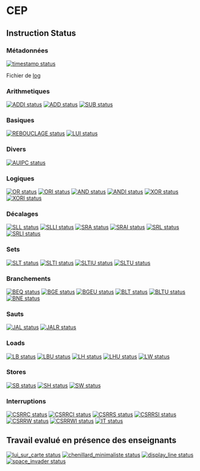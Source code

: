 # CEP

## Instruction Status

### Métadonnées

[![timestamp status](https://CEP_Deploy.pages.ensimag.fr/CEP_Projet_G2_2022_2023/Eval/azmatalr_duhamale_eval//timestamp.svg)](https://CEP_Deploy.pages.ensimag.fr/CEP_Projet_G2_2022_2023/Eval/azmatalr_duhamale_eval//timestamp.svg)

Fichier de [log](https://CEP_Deploy.pages.ensimag.fr/CEP_Projet_G2_2022_2023/Eval/azmatalr_duhamale_eval//log.txt)
### Arithmetiques

[![ADDI status](https://CEP_Deploy.pages.ensimag.fr/CEP_Projet_G2_2022_2023/Eval/azmatalr_duhamale_eval//ADDI.svg)](https://CEP_Deploy.pages.ensimag.fr/CEP_Projet_G2_2022_2023/Eval/azmatalr_duhamale_eval//ADDI.svg)
[![ADD status](https://CEP_Deploy.pages.ensimag.fr/CEP_Projet_G2_2022_2023/Eval/azmatalr_duhamale_eval//ADD.svg)](https://CEP_Deploy.pages.ensimag.fr/CEP_Projet_G2_2022_2023/Eval/azmatalr_duhamale_eval//ADD.svg)
[![SUB status](https://CEP_Deploy.pages.ensimag.fr/CEP_Projet_G2_2022_2023/Eval/azmatalr_duhamale_eval//SUB.svg)](https://CEP_Deploy.pages.ensimag.fr/CEP_Projet_G2_2022_2023/Eval/azmatalr_duhamale_eval//SUB.svg)
### Basiques

[![REBOUCLAGE status](https://CEP_Deploy.pages.ensimag.fr/CEP_Projet_G2_2022_2023/Eval/azmatalr_duhamale_eval//REBOUCLAGE.svg)](https://CEP_Deploy.pages.ensimag.fr/CEP_Projet_G2_2022_2023/Eval/azmatalr_duhamale_eval//REBOUCLAGE.svg)
[![LUI status](https://CEP_Deploy.pages.ensimag.fr/CEP_Projet_G2_2022_2023/Eval/azmatalr_duhamale_eval//LUI.svg)](https://CEP_Deploy.pages.ensimag.fr/CEP_Projet_G2_2022_2023/Eval/azmatalr_duhamale_eval//LUI.svg)
### Divers

[![AUIPC status](https://CEP_Deploy.pages.ensimag.fr/CEP_Projet_G2_2022_2023/Eval/azmatalr_duhamale_eval//AUIPC.svg)](https://CEP_Deploy.pages.ensimag.fr/CEP_Projet_G2_2022_2023/Eval/azmatalr_duhamale_eval//AUIPC.svg)
### Logiques

[![OR status](https://CEP_Deploy.pages.ensimag.fr/CEP_Projet_G2_2022_2023/Eval/azmatalr_duhamale_eval//OR.svg)](https://CEP_Deploy.pages.ensimag.fr/CEP_Projet_G2_2022_2023/Eval/azmatalr_duhamale_eval//OR.svg)
[![ORI status](https://CEP_Deploy.pages.ensimag.fr/CEP_Projet_G2_2022_2023/Eval/azmatalr_duhamale_eval//ORI.svg)](https://CEP_Deploy.pages.ensimag.fr/CEP_Projet_G2_2022_2023/Eval/azmatalr_duhamale_eval//ORI.svg)
[![AND status](https://CEP_Deploy.pages.ensimag.fr/CEP_Projet_G2_2022_2023/Eval/azmatalr_duhamale_eval//AND.svg)](https://CEP_Deploy.pages.ensimag.fr/CEP_Projet_G2_2022_2023/Eval/azmatalr_duhamale_eval//AND.svg)
[![ANDI status](https://CEP_Deploy.pages.ensimag.fr/CEP_Projet_G2_2022_2023/Eval/azmatalr_duhamale_eval//ANDI.svg)](https://CEP_Deploy.pages.ensimag.fr/CEP_Projet_G2_2022_2023/Eval/azmatalr_duhamale_eval//ANDI.svg)
[![XOR status](https://CEP_Deploy.pages.ensimag.fr/CEP_Projet_G2_2022_2023/Eval/azmatalr_duhamale_eval//XOR.svg)](https://CEP_Deploy.pages.ensimag.fr/CEP_Projet_G2_2022_2023/Eval/azmatalr_duhamale_eval//XOR.svg)
[![XORI status](https://CEP_Deploy.pages.ensimag.fr/CEP_Projet_G2_2022_2023/Eval/azmatalr_duhamale_eval//XORI.svg)](https://CEP_Deploy.pages.ensimag.fr/CEP_Projet_G2_2022_2023/Eval/azmatalr_duhamale_eval//XORI.svg)
### Décalages

[![SLL status](https://CEP_Deploy.pages.ensimag.fr/CEP_Projet_G2_2022_2023/Eval/azmatalr_duhamale_eval//SLL.svg)](https://CEP_Deploy.pages.ensimag.fr/CEP_Projet_G2_2022_2023/Eval/azmatalr_duhamale_eval//SLL.svg)
[![SLLI status](https://CEP_Deploy.pages.ensimag.fr/CEP_Projet_G2_2022_2023/Eval/azmatalr_duhamale_eval//SLLI.svg)](https://CEP_Deploy.pages.ensimag.fr/CEP_Projet_G2_2022_2023/Eval/azmatalr_duhamale_eval//SLLI.svg)
[![SRA status](https://CEP_Deploy.pages.ensimag.fr/CEP_Projet_G2_2022_2023/Eval/azmatalr_duhamale_eval//SRA.svg)](https://CEP_Deploy.pages.ensimag.fr/CEP_Projet_G2_2022_2023/Eval/azmatalr_duhamale_eval//SRA.svg)
[![SRAI status](https://CEP_Deploy.pages.ensimag.fr/CEP_Projet_G2_2022_2023/Eval/azmatalr_duhamale_eval//SRAI.svg)](https://CEP_Deploy.pages.ensimag.fr/CEP_Projet_G2_2022_2023/Eval/azmatalr_duhamale_eval//SRAI.svg)
[![SRL status](https://CEP_Deploy.pages.ensimag.fr/CEP_Projet_G2_2022_2023/Eval/azmatalr_duhamale_eval//SRL.svg)](https://CEP_Deploy.pages.ensimag.fr/CEP_Projet_G2_2022_2023/Eval/azmatalr_duhamale_eval//SRL.svg)
[![SRLI status](https://CEP_Deploy.pages.ensimag.fr/CEP_Projet_G2_2022_2023/Eval/azmatalr_duhamale_eval//SRLI.svg)](https://CEP_Deploy.pages.ensimag.fr/CEP_Projet_G2_2022_2023/Eval/azmatalr_duhamale_eval//SRLI.svg)
### Sets

[![SLT status](https://CEP_Deploy.pages.ensimag.fr/CEP_Projet_G2_2022_2023/Eval/azmatalr_duhamale_eval//SLT.svg)](https://CEP_Deploy.pages.ensimag.fr/CEP_Projet_G2_2022_2023/Eval/azmatalr_duhamale_eval//SLT.svg)
[![SLTI status](https://CEP_Deploy.pages.ensimag.fr/CEP_Projet_G2_2022_2023/Eval/azmatalr_duhamale_eval//SLTI.svg)](https://CEP_Deploy.pages.ensimag.fr/CEP_Projet_G2_2022_2023/Eval/azmatalr_duhamale_eval//SLTI.svg)
[![SLTIU status](https://CEP_Deploy.pages.ensimag.fr/CEP_Projet_G2_2022_2023/Eval/azmatalr_duhamale_eval//SLTIU.svg)](https://CEP_Deploy.pages.ensimag.fr/CEP_Projet_G2_2022_2023/Eval/azmatalr_duhamale_eval//SLTIU.svg)
[![SLTU status](https://CEP_Deploy.pages.ensimag.fr/CEP_Projet_G2_2022_2023/Eval/azmatalr_duhamale_eval//SLTU.svg)](https://CEP_Deploy.pages.ensimag.fr/CEP_Projet_G2_2022_2023/Eval/azmatalr_duhamale_eval//SLTU.svg)
### Branchements

[![BEQ status](https://CEP_Deploy.pages.ensimag.fr/CEP_Projet_G2_2022_2023/Eval/azmatalr_duhamale_eval//BEQ.svg)](https://CEP_Deploy.pages.ensimag.fr/CEP_Projet_G2_2022_2023/Eval/azmatalr_duhamale_eval//BEQ.svg)
[![BGE status](https://CEP_Deploy.pages.ensimag.fr/CEP_Projet_G2_2022_2023/Eval/azmatalr_duhamale_eval//BGE.svg)](https://CEP_Deploy.pages.ensimag.fr/CEP_Projet_G2_2022_2023/Eval/azmatalr_duhamale_eval//BGE.svg)
[![BGEU status](https://CEP_Deploy.pages.ensimag.fr/CEP_Projet_G2_2022_2023/Eval/azmatalr_duhamale_eval//BGEU.svg)](https://CEP_Deploy.pages.ensimag.fr/CEP_Projet_G2_2022_2023/Eval/azmatalr_duhamale_eval//BGEU.svg)
[![BLT status](https://CEP_Deploy.pages.ensimag.fr/CEP_Projet_G2_2022_2023/Eval/azmatalr_duhamale_eval//BLT.svg)](https://CEP_Deploy.pages.ensimag.fr/CEP_Projet_G2_2022_2023/Eval/azmatalr_duhamale_eval//BLT.svg)
[![BLTU status](https://CEP_Deploy.pages.ensimag.fr/CEP_Projet_G2_2022_2023/Eval/azmatalr_duhamale_eval//BLTU.svg)](https://CEP_Deploy.pages.ensimag.fr/CEP_Projet_G2_2022_2023/Eval/azmatalr_duhamale_eval//BLTU.svg)
[![BNE status](https://CEP_Deploy.pages.ensimag.fr/CEP_Projet_G2_2022_2023/Eval/azmatalr_duhamale_eval//BNE.svg)](https://CEP_Deploy.pages.ensimag.fr/CEP_Projet_G2_2022_2023/Eval/azmatalr_duhamale_eval//BNE.svg)
### Sauts

[![JAL status](https://CEP_Deploy.pages.ensimag.fr/CEP_Projet_G2_2022_2023/Eval/azmatalr_duhamale_eval//JAL.svg)](https://CEP_Deploy.pages.ensimag.fr/CEP_Projet_G2_2022_2023/Eval/azmatalr_duhamale_eval//JAL.svg)
[![JALR status](https://CEP_Deploy.pages.ensimag.fr/CEP_Projet_G2_2022_2023/Eval/azmatalr_duhamale_eval//JALR.svg)](https://CEP_Deploy.pages.ensimag.fr/CEP_Projet_G2_2022_2023/Eval/azmatalr_duhamale_eval//JALR.svg)
### Loads

[![LB status](https://CEP_Deploy.pages.ensimag.fr/CEP_Projet_G2_2022_2023/Eval/azmatalr_duhamale_eval//LB.svg)](https://CEP_Deploy.pages.ensimag.fr/CEP_Projet_G2_2022_2023/Eval/azmatalr_duhamale_eval//LB.svg)
[![LBU status](https://CEP_Deploy.pages.ensimag.fr/CEP_Projet_G2_2022_2023/Eval/azmatalr_duhamale_eval//LBU.svg)](https://CEP_Deploy.pages.ensimag.fr/CEP_Projet_G2_2022_2023/Eval/azmatalr_duhamale_eval//LBU.svg)
[![LH status](https://CEP_Deploy.pages.ensimag.fr/CEP_Projet_G2_2022_2023/Eval/azmatalr_duhamale_eval//LH.svg)](https://CEP_Deploy.pages.ensimag.fr/CEP_Projet_G2_2022_2023/Eval/azmatalr_duhamale_eval//LH.svg)
[![LHU status](https://CEP_Deploy.pages.ensimag.fr/CEP_Projet_G2_2022_2023/Eval/azmatalr_duhamale_eval//LHU.svg)](https://CEP_Deploy.pages.ensimag.fr/CEP_Projet_G2_2022_2023/Eval/azmatalr_duhamale_eval//LHU.svg)
[![LW status](https://CEP_Deploy.pages.ensimag.fr/CEP_Projet_G2_2022_2023/Eval/azmatalr_duhamale_eval//LW.svg)](https://CEP_Deploy.pages.ensimag.fr/CEP_Projet_G2_2022_2023/Eval/azmatalr_duhamale_eval//LW.svg)
### Stores

[![SB status](https://CEP_Deploy.pages.ensimag.fr/CEP_Projet_G2_2022_2023/Eval/azmatalr_duhamale_eval//SB.svg)](https://CEP_Deploy.pages.ensimag.fr/CEP_Projet_G2_2022_2023/Eval/azmatalr_duhamale_eval//SB.svg)
[![SH status](https://CEP_Deploy.pages.ensimag.fr/CEP_Projet_G2_2022_2023/Eval/azmatalr_duhamale_eval//SH.svg)](https://CEP_Deploy.pages.ensimag.fr/CEP_Projet_G2_2022_2023/Eval/azmatalr_duhamale_eval//SH.svg)
[![SW status](https://CEP_Deploy.pages.ensimag.fr/CEP_Projet_G2_2022_2023/Eval/azmatalr_duhamale_eval//SW.svg)](https://CEP_Deploy.pages.ensimag.fr/CEP_Projet_G2_2022_2023/Eval/azmatalr_duhamale_eval//SW.svg)
### Interruptions

[![CSRRC status](https://CEP_Deploy.pages.ensimag.fr/CEP_Projet_G2_2022_2023/Eval/azmatalr_duhamale_eval//CSRRC.svg)](https://CEP_Deploy.pages.ensimag.fr/CEP_Projet_G2_2022_2023/Eval/azmatalr_duhamale_eval//CSRRC.svg)
[![CSRRCI status](https://CEP_Deploy.pages.ensimag.fr/CEP_Projet_G2_2022_2023/Eval/azmatalr_duhamale_eval//CSRRCI.svg)](https://CEP_Deploy.pages.ensimag.fr/CEP_Projet_G2_2022_2023/Eval/azmatalr_duhamale_eval//CSRRCI.svg)
[![CSRRS status](https://CEP_Deploy.pages.ensimag.fr/CEP_Projet_G2_2022_2023/Eval/azmatalr_duhamale_eval//CSRRS.svg)](https://CEP_Deploy.pages.ensimag.fr/CEP_Projet_G2_2022_2023/Eval/azmatalr_duhamale_eval//CSRRS.svg)
[![CSRRSI status](https://CEP_Deploy.pages.ensimag.fr/CEP_Projet_G2_2022_2023/Eval/azmatalr_duhamale_eval//CSRRSI.svg)](https://CEP_Deploy.pages.ensimag.fr/CEP_Projet_G2_2022_2023/Eval/azmatalr_duhamale_eval//CSRRSI.svg)
[![CSRRW status](https://CEP_Deploy.pages.ensimag.fr/CEP_Projet_G2_2022_2023/Eval/azmatalr_duhamale_eval//CSRRW.svg)](https://CEP_Deploy.pages.ensimag.fr/CEP_Projet_G2_2022_2023/Eval/azmatalr_duhamale_eval//CSRRW.svg)
[![CSRRWI status](https://CEP_Deploy.pages.ensimag.fr/CEP_Projet_G2_2022_2023/Eval/azmatalr_duhamale_eval//CSRRWI.svg)](https://CEP_Deploy.pages.ensimag.fr/CEP_Projet_G2_2022_2023/Eval/azmatalr_duhamale_eval//CSRRWI.svg)
[![IT status](https://CEP_Deploy.pages.ensimag.fr/CEP_Projet_G2_2022_2023/Eval/azmatalr_duhamale_eval//IT.svg)](https://CEP_Deploy.pages.ensimag.fr/CEP_Projet_G2_2022_2023/Eval/azmatalr_duhamale_eval//IT.svg)

## Travail evalué en présence des enseignants

[![lui_sur_carte status](https://CEP_Deploy.pages.ensimag.fr/CEP_Projet_G2_2022_2023/overview/manual/lui_sur_carte_azmatalr_duhamale.svg)](https://CEP_Deploy.pages.ensimag.fr/CEP_Projet_G2_2022_2023/overview/manual/lui_sur_carte_azmatalr_duhamale.svg)
[![chenillard_minimaliste status](https://CEP_Deploy.pages.ensimag.fr/CEP_Projet_G2_2022_2023/overview/manual/chenillard_minimaliste_azmatalr_duhamale.svg)](https://CEP_Deploy.pages.ensimag.fr/CEP_Projet_G2_2022_2023/overview/manual/chenillard_minimaliste_azmatalr_duhamale.svg)
[![display_line status](https://CEP_Deploy.pages.ensimag.fr/CEP_Projet_G2_2022_2023/overview/manual/display_line_azmatalr_duhamale.svg)](https://CEP_Deploy.pages.ensimag.fr/CEP_Projet_G2_2022_2023/overview/manual/display_line_azmatalr_duhamale.svg)
[![space_invader status](https://CEP_Deploy.pages.ensimag.fr/CEP_Projet_G2_2022_2023/overview/manual/space_invader_azmatalr_duhamale.svg)](https://CEP_Deploy.pages.ensimag.fr/CEP_Projet_G2_2022_2023/overview/manual/space_invader_azmatalr_duhamale.svg)

